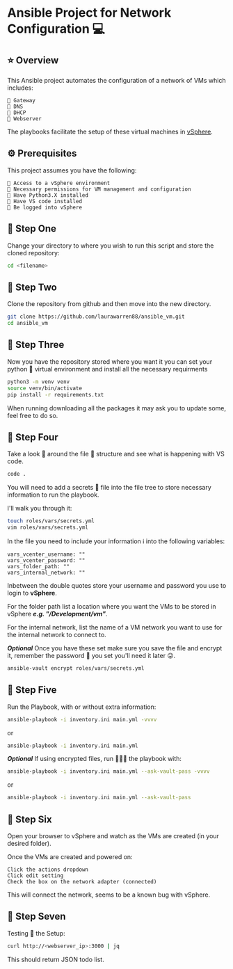 # **Ansible Project for Network Configuration** 💻

## ⭐️ Overview
This Ansible project automates the configuration of a network of VMs which includes:
```
🔹 Gateway
🔹 DNS
🔹 DHCP
🔹 Webserver
```
The playbooks facilitate the setup of these virtual machines in [vSphere](https://vcenter.easlab.co.uk).

## ⚙️ Prerequisites 
This project assumes you have the following: 
```
🔸 Access to a vSphere environment
🔸 Necessary permissions for VM management and configuration
🔸 Have Python3.X installed
🔸 Have VS code installed
🔸 Be logged into vSphere
```

## 🐾 Step One
Change your directory to where you wish to run this script and store the cloned repository:
```bash
cd <filename>
```

## 🐾 Step Two
Clone the repository from github and then move into the new directory.
```bash
git clone https://github.com/laurawarren88/ansible_vm.git
cd ansible_vm
```

## 🐾 Step Three 
Now you have the repository stored where you want it you can set your python 🐍 virtual environment and install all the necessary requirments
```bash
python3 -m venv venv
source venv/bin/activate
pip install -r requirements.txt
```
When running downloading all the packages it may ask you to update some, feel free to do so. 

## 🐾 Step Four 
Take a look 👀 around the file 📂 structure and see what is happening with VS code. 
```bash
code .
```

You will need to add a secrets 🤫 file into the file tree to store necessary information to run the playbook. 

I'll walk you through it:
```bash
touch roles/vars/secrets.yml
vim roles/vars/secrets.yml
```

In the file you need to include your information ℹ️ into the following variables:
```
vars_vcenter_username: ""
vars_vcenter_password: ""
vars_folder_path: ""
vars_internal_network: ""
```

Inbetween the double quotes store your username and password you use to login to **vSphere**. 

For the folder path list a location where you want the VMs to be stored in vSphere ***e.g. "/Development/vm"***.

For the internal network, list the name of a VM network you want to use for the internal network to connect to. 

***Optional***
Once you have these set make sure you save the file and encrypt it, remember the password 🔐 you set you'll need it later 😜. 
```bash
ansible-vault encrypt roles/vars/secrets.yml
```

## 🐾 Step Five
Run the Playbook, with or without extra information: 
```bash
ansible-playbook -i inventory.ini main.yml -vvvv
```
or 
```bash
ansible-playbook -i inventory.ini main.yml
```

***Optional***
If using encrypted files, run 🏃🏼‍♀️ the playbook with: 
```bash
ansible-playbook -i inventory.ini main.yml --ask-vault-pass -vvvv
```
or
```bash
ansible-playbook -i inventory.ini main.yml --ask-vault-pass
```

## 🐾 Step Six
Open your browser to vSphere and watch as the VMs are created (in your desired folder). 

Once the VMs are created and powered on:
```
Click the actions dropdown
Click edit setting
Check the box on the network adapter (connected)
```
This will connect the network, seems to be a known bug with vSphere. 

## 🐾 Step Seven
Testing 💯 the Setup:
```bash
curl http://<webserver_ip>:3000 | jq
```
This should return JSON todo list. 